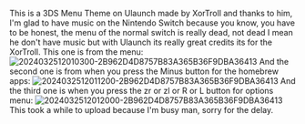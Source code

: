 This is a 3DS Menu Theme on Ulaunch made by XorTroll and thanks to him, I'm glad to have music on the Nintendo Switch because you know, you have to be honest, the menu of the normal switch is really dead, not dead I mean he don't have music but with Ulaunch its really great credits its for the XorTroll.
This one is from the menu:
![2024032512010300-2B962D4D8757B83A365B36F9DBA36413](https://github.com/CoolWillBR/3DSwitchTheme/assets/31536743/b066dea1-b07e-495d-9756-51d298411110)
And the second one is from when you press the Minus button for the homebrew apps:
![2024032512011200-2B962D4D8757B83A365B36F9DBA36413](https://github.com/CoolWillBR/3DSwitchTheme/assets/31536743/d7851038-61bf-42dc-8abb-130dbba676dd)
And the third one is when you press the zr or zl or R or L button for options menu:
![2024032512012000-2B962D4D8757B83A365B36F9DBA36413](https://github.com/CoolWillBR/3DSwitchTheme/assets/31536743/9da8689d-1614-4c68-93b8-fbdae977f916)
This took a while to upload because I'm busy man, sorry for the delay.
